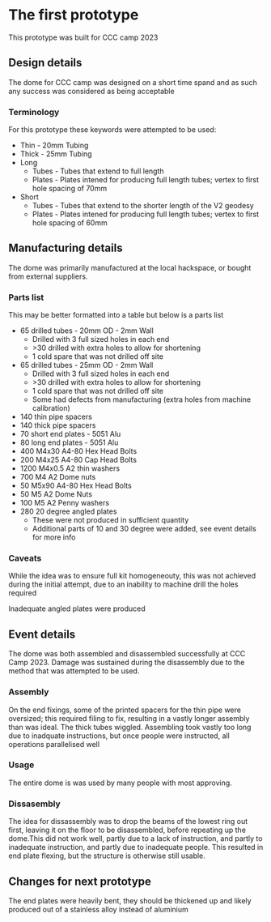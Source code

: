 # The first prototype

This prototype was built for CCC camp 2023

## Design details

The dome for CCC camp was designed on a short time spand and as such any success was considered as being acceptable

### Terminology

For this prototype these keywords were attempted to be used:
- Thin - 20mm Tubing
- Thick - 25mm Tubing
- Long
    - Tubes - Tubes that extend to full length
    - Plates - Plates intened for producing full length tubes; vertex to first hole spacing of 70mm
- Short
    - Tubes - Tubes that extend to the shorter length of the V2 geodesy
    - Plates - Plates intened for producing full length tubes; vertex to first hole spacing of 60mm

## Manufacturing details

The dome was primarily manufactured at the local hackspace, or bought from external suppliers.

### Parts list

This may be better formatted into a table but below is a parts list

- 65 drilled tubes - 20mm OD - 2mm Wall
    - Drilled with 3 full sized holes in each end
    - \>30 drilled with extra holes to allow for shortening
    - 1 cold spare that was not drilled off site
- 65 drilled tubes - 25mm OD - 2mm Wall
    - Drilled with 3 full sized holes in each end
    - \>30 drilled with extra holes to allow for shortening
    - 1 cold spare that was not drilled off site
    - Some had defects from manufacturing (extra holes from machine calibration)
- 140 thin pipe spacers
- 140 thick pipe spacers
- 70 short end plates - 5051 Alu
- 80 long end plates - 5051 Alu
- 400 M4x30 A4-80 Hex Head Bolts
- 200 M4x25 A4-80 Cap Head Bolts
- 1200 M4x0.5 A2 thin washers
- 700 M4 A2 Dome nuts
- 50 M5x90 A4-80 Hex Head Bolts
- 50 M5 A2 Dome Nuts
- 100 M5 A2 Penny washers
- 280 20 degree angled plates
    - These were not produced in sufficient quantity
    - Additional parts of 10 and 30 degree were added, see event details for more info

### Caveats

While the idea was to ensure full kit homogeneouty, this was not achieved during the initial attempt, due to an inability to machine drill the holes required

Inadequate angled plates were produced

## Event details

The dome was both assembled and disassembled successfully at CCC Camp 2023. Damage was sustained during the disassembly due to the method that was attempted to be used.

### Assembly

On the end fixings, some of the printed spacers for the thin pipe were oversized; this required filing to fix, resulting in a vastly longer assembly than was ideal. The thick tubes wiggled. Assembling took vastly too long due to inadquate instructions, but once people were instructed, all operations parallelised well

### Usage

The entire dome is was used by many people with most approving.

### Dissasembly

The idea for dissassembly was to drop the beams of the lowest ring out first, leaving it on the floor to be disassembled, before repeating up the dome.This did not work well, partly due to a lack of instruction, and partly to inadequate instruction, and partly due to inadequate people. This resulted in end plate flexing, but the structure is otherwise still usable.

## Changes for next prototype

The end plates were heavily bent, they should be thickened up and likely produced out of a stainless alloy instead of aluminium